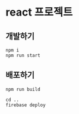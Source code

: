 # react 프로젝트

## 개발하기

```
npm i
npm run start
```

## 배포하기

```
npm run build

cd ..
firebase deploy
```
